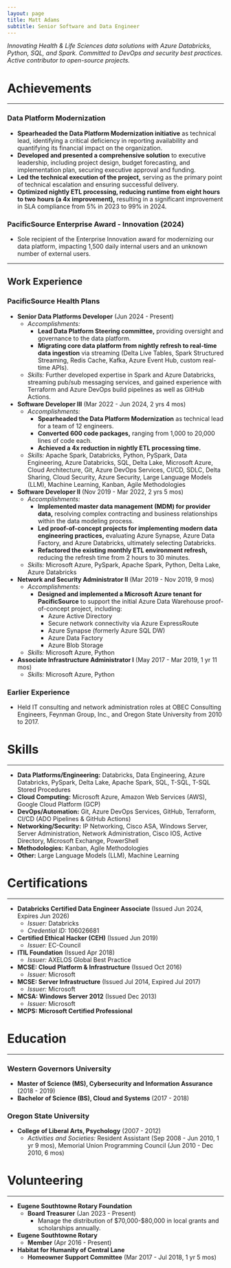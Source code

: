 ```yaml
---
layout: page
title: Matt Adams
subtitle: Senior Software and Data Engineer
---
```


_Innovating Health & Life Sciences data solutions with Azure Databricks, Python, SQL, and Spark. Committed to DevOps and security best practices. Active contributor to open-source projects._

# Achievements

---

### Data Platform Modernization

*   **Spearheaded the Data Platform Modernization initiative** as technical lead, identifying a critical deficiency in reporting availability and quantifying its financial impact on the organization.
*   **Developed and presented a comprehensive solution** to executive leadership, including project design, budget forecasting, and implementation plan, securing executive approval and funding.
*   **Led the technical execution of the project,** serving as the primary point of technical escalation and ensuring successful delivery.
*   **Optimized nightly ETL processing, reducing runtime from eight hours to two hours (a 4x improvement),** resulting in a significant improvement in SLA compliance from 5% in 2023 to 99% in 2024.

### PacificSource Enterprise Award - Innovation (2024)

*   Sole recipient of the Enterprise Innovation award for modernizing our data platform, impacting 1,500 daily internal users and an unknown number of external users.

---

## Work Experience

### PacificSource Health Plans

*   **Senior Data Platforms Developer** (Jun 2024 - Present)
    *   _Accomplishments:_
        *   **Lead Data Platform Steering committee,** providing oversight and governance to the data platform.
        *   **Migrating core data platform from nightly refresh to real-time data ingestion** via streaming (Delta Live Tables, Spark Structured Streaming, Redis Cache, Kafka, Azure Event Hub, custom real-time APIs).
    *   _Skills:_ Further developed expertise in Spark and Azure Databricks, streaming pub/sub messaging services, and gained experience with Terraform and Azure DevOps build pipelines as well as GitHub Actions.
*   **Software Developer III** (Mar 2022 - Jun 2024, 2 yrs 4 mos)
    *   _Accomplishments:_
        *   **Spearheaded the Data Platform Modernization** as technical lead for a team of 12 engineers.
        *   **Converted 600 code packages,** ranging from 1,000 to 20,000 lines of code each.
        *   **Achieved a 4x reduction in nightly ETL processing time.**
    *   _Skills:_ Apache Spark, Databricks, Python, PySpark, Data Engineering, Azure Databricks, SQL, Delta Lake, Microsoft Azure, Cloud Architecture, Git, Azure DevOps Services, CI/CD, SDLC, Delta Sharing, Cloud Security, Azure Security, Large Language Models (LLM), Machine Learning, Kanban, Agile Methodologies
*   **Software Developer II** (Nov 2019 - Mar 2022, 2 yrs 5 mos)
    *   _Accomplishments:_
        *   **Implemented master data management (MDM) for provider data,** resolving complex contracting and business relationships within the data modeling process.
        *   **Led proof-of-concept projects for implementing modern data engineering practices,** evaluating Azure Synapse, Azure Data Factory, and Azure Databricks, ultimately selecting Databricks.
        *   **Refactored the existing monthly ETL environment refresh,** reducing the refresh time from 2 hours to 30 minutes.
    *   _Skills:_ Microsoft Azure, PySpark, Apache Spark, Python, Delta Lake, Azure Databricks
*   **Network and Security Administrator II** (Mar 2019 - Nov 2019, 9 mos)
    *   _Accomplishments:_
        *   **Designed and implemented a Microsoft Azure tenant for PacificSource** to support the initial Azure Data Warehouse proof-of-concept project, including:
            *   Azure Active Directory
            *   Secure network connectivity via Azure ExpressRoute
            *   Azure Synapse (formerly Azure SQL DW)
            *   Azure Data Factory
            *   Azure Blob Storage
    *   _Skills:_ Microsoft Azure, Python
*   **Associate Infrastructure Administrator I** (May 2017 - Mar 2019, 1 yr 11 mos)
    *   _Skills:_ Microsoft Azure, Python

### Earlier Experience

*   Held IT consulting and network administration roles at OBEC Consulting Engineers, Feynman Group, Inc., and Oregon State University from 2010 to 2017.

# Skills

---

*   **Data Platforms/Engineering:** Databricks, Data Engineering, Azure Databricks, PySpark, Delta Lake, Apache Spark, SQL, T-SQL, T-SQL Stored Procedures
*   **Cloud Computing:** Microsoft Azure, Amazon Web Services (AWS), Google Cloud Platform (GCP)
*   **DevOps/Automation:** Git, Azure DevOps Services, GitHub, Terraform, CI/CD (ADO Pipelines & GitHub Actions)
*   **Networking/Security:** IP Networking, Cisco ASA, Windows Server, Server Administration, Network Administration, Cisco IOS, Active Directory, Microsoft Exchange, PowerShell
*   **Methodologies:** Kanban, Agile Methodologies
*   **Other:** Large Language Models (LLM), Machine Learning

# Certifications

---

*   **Databricks Certified Data Engineer Associate** (Issued Jun 2024, Expires Jun 2026)
    *   _Issuer:_ Databricks
    *   _Credential ID:_ 106026681
*   **Certified Ethical Hacker (CEH)** (Issued Jun 2019)
    *   _Issuer:_ EC-Council
*   **ITIL Foundation** (Issued Apr 2018)
    *   _Issuer:_ AXELOS Global Best Practice
*   **MCSE: Cloud Platform & Infrastructure** (Issued Oct 2016)
    *   _Issuer:_ Microsoft
*   **MCSE: Server Infrastructure** (Issued Jul 2014, Expired Jul 2017)
    *   _Issuer:_ Microsoft
*   **MCSA: Windows Server 2012** (Issued Dec 2013)
    *   _Issuer:_ Microsoft
*   **MCPS: Microsoft Certified Professional**

# Education

---

### Western Governors University

*   **Master of Science (MS), Cybersecurity and Information Assurance** (2018 - 2019)
*   **Bachelor of Science (BS), Cloud and Systems** (2017 - 2018)

### Oregon State University

*   **College of Liberal Arts, Psychology**   (2007 - 2012)
    *   *Activities and Societies:* Resident Assistant (Sep 2008 - Jun 2010, 1 yr 9 mos), Memorial Union Programming Council (Jun 2010 - Dec 2010, 6 mos)

# Volunteering

---

*   **Eugene Southtowne Rotary Foundation**
    *   **Board Treasurer** (Jan 2023 - Present)
        *   Manage the distribution of \$70,000-\$80,000 in local grants and scholarships annually.
*   **Eugene Southtowne Rotary**
    *   **Member** (Apr 2016 - Present)
*   **Habitat for Humanity of Central Lane**
    *   **Homeowner Support Committee** (Mar 2017 - Jul 2018, 1 yr 5 mos)